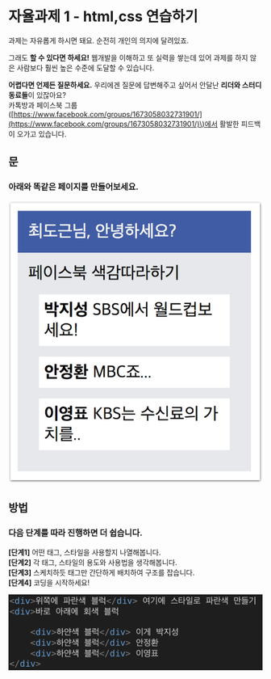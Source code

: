 # 자율과제 1 - html,css 연습하기

과제는 자유롭게 하시면 돼요. 순전히 개인의 의지에 달려있죠.

그래도 **할 수 있다면 하세요!** 웹개발을 이해하고 또 실력을 쌓는데 있어 과제를 하지 않은 사람보다 훨씬 높은 수준에 도달할 수 있습니다.

**어렵다면 언제든 질문하세요.** 우리에겐 질문에 답변해주고 싶어서 안달난 **리더와 스터디 동료들**이 있잖아요?  
카톡방과 페이스북 그룹\([https://www.facebook.com/groups/1673058032731901/](https://www.facebook.com/groups/1673058032731901/)\)에서 활발한 피드백이 오가고 있습니다.

## 문

### 아래와 똑같은 페이지를 만들어보세요.

![](../../.gitbook/assets/image%20%28108%29.png)

## 방법

### **다음** **단계를** **따라** **진행하면** **더** **쉽습니다.**

**\[단계1\]** 어떤 태그, 스타일을 사용할지 나열해봅니다.  
**\[단계2\]** 각 태그, 스타일의 용도와 사용법을 생각해봅니다.  
**\[단계3\]** 스케치하듯 태그만 간단하게 배치하여 구조를 잡습니다.  
**\[단계4\]** 코딩을 시작하세요!

![&#xC2A4;&#xCF00;&#xCE58;&#xD558;&#xB4EF; &#xAD6C;&#xC870;&#xB9CC; &#xC801;&#xB2F9;&#xD788; &#xC9DC;&#xBCF4;&#xC138;&#xC694;. &#xCF54;&#xB529;&#xC774; &#xD6E8;&#xC52C; &#xC26C;&#xC5B4;&#xC9D1;&#xB2C8;&#xB2E4;.](../../.gitbook/assets/image%20%288%29.png)

